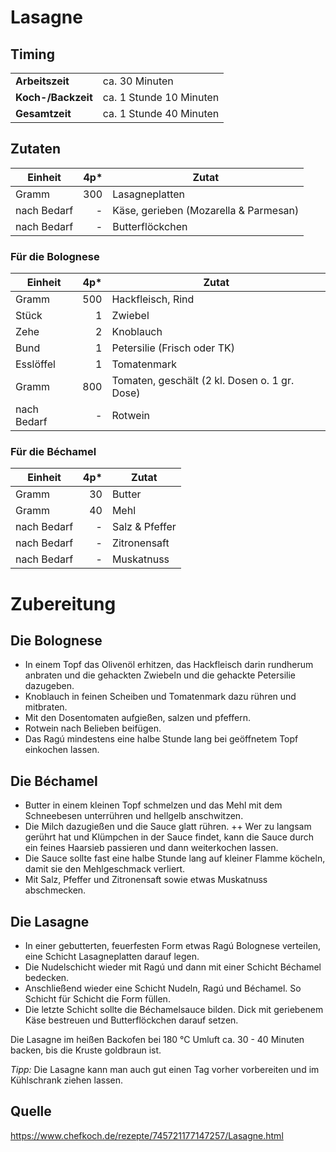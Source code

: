 # Lasagne

## Timing

|||
|--------------------|-------------------------|
| **Arbeitszeit**    | ca. 30 Minuten          |
| **Koch-/Backzeit** | ca. 1 Stunde 10 Minuten |
| **Gesamtzeit**     | ca. 1 Stunde 40 Minuten |

## Zutaten

| **Einheit** | **4p*** | **Zutat**                                     |
|-------------|--------:|-----------------------------------------------|
| Gramm       | 300     | Lasagneplatten                                |
| nach Bedarf | -       | Käse, gerieben (Mozarella & Parmesan)         |
| nach Bedarf | -       | Butterflöckchen                               |

### Für die Bolognese

| **Einheit** | **4p*** | **Zutat**                                     |
|-------------|--------:|-----------------------------------------------|
| Gramm       | 500     | Hackfleisch, Rind                             |
| Stück       | 1       | Zwiebel                                       |
| Zehe        | 2       | Knoblauch                                     |
| Bund        | 1       | Petersilie (Frisch oder TK)                   |
| Esslöffel   | 1       | Tomatenmark                                   |
| Gramm       | 800     | Tomaten, geschält (2 kl. Dosen o. 1 gr. Dose) |
| nach Bedarf | -       | Rotwein                                       |

### Für die Béchamel

| **Einheit** | **4p*** | **Zutat**                                     |
|-------------|--------:|-----------------------------------------------|
| Gramm       | 30      | Butter                                        |
| Gramm       | 40      | Mehl                                          |
| nach Bedarf | -       | Salz & Pfeffer                                |
| nach Bedarf | -       | Zitronensaft                                  |
| nach Bedarf | -       | Muskatnuss                                    |

# Zubereitung

## Die Bolognese
+ In einem Topf das Olivenöl erhitzen, das Hackfleisch darin rundherum anbraten und die gehackten Zwiebeln und die gehackte Petersilie dazugeben.
+ Knoblauch in feinen Scheiben und Tomatenmark dazu rühren und mitbraten.
+ Mit den Dosentomaten aufgießen, salzen und pfeffern.
+ Rotwein nach Belieben beifügen.
+ Das Ragú mindestens eine halbe Stunde lang bei geöffnetem Topf einkochen lassen.

## Die Béchamel
+ Butter in einem kleinen Topf schmelzen und das Mehl mit dem Schneebesen unterrühren und hellgelb anschwitzen.
+ Die Milch dazugießen und die Sauce glatt rühren.
++ Wer zu langsam gerührt hat und Klümpchen in der Sauce findet, kann die Sauce durch ein feines Haarsieb passieren und dann weiterkochen lassen.
+ Die Sauce sollte fast eine halbe Stunde lang auf kleiner Flamme köcheln, damit sie den Mehlgeschmack verliert.
+ Mit Salz, Pfeffer und Zitronensaft sowie etwas Muskatnuss abschmecken.

## Die Lasagne
+ In einer gebutterten, feuerfesten Form etwas Ragú Bolognese verteilen, eine Schicht Lasagneplatten darauf legen.
+ Die Nudelschicht wieder mit Ragú und dann mit einer Schicht Béchamel bedecken.
+ Anschließend wieder eine Schicht Nudeln, Ragú und Béchamel. So Schicht für Schicht die Form füllen.
+ Die letzte Schicht sollte die Béchamelsauce bilden. Dick mit geriebenem Käse bestreuen und Butterflöckchen darauf setzen.

Die Lasagne im heißen Backofen bei 180 °C Umluft ca. 30 - 40 Minuten backen, bis die Kruste goldbraun ist.

*Tipp:* Die Lasagne kann man auch gut einen Tag vorher vorbereiten und im Kühlschrank ziehen lassen.

## Quelle
https://www.chefkoch.de/rezepte/745721177147257/Lasagne.html
